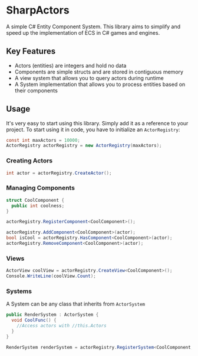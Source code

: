 # SharpActors
A simple C# Entity Component System. This library aims to simplify and speed up the implementation of ECS in C# games and engines.

## Key Features
 - Actors (entities) are integers and hold no data
 - Components are simple structs and are stored in contiguous memory
 - A view system that allows you to query actors during runtime
 - A System implementation that allows you to process entities based on their components

## Usage
It's very easy to start using this library. Simply add it as a reference to your project. To start using it in code, you have to initialize an `ActorRegistry`:
```cs
const int maxActors = 10000;
ActorRegistry actorRegistry = new ActorRegistry(maxActors);
```
### Creating Actors
```cs
int actor = actorRegistry.CreateActor();
```

### Managing Components
```cs
struct CoolComponent {
  public int coolness;
}

actorRegistry.RegisterComponent<CoolComponent>();

actorRegistry.AddComponent<CoolComponent>(actor);
bool isCool = actorRegistry.HasComponent<CoolComponent>(actor);
actorRegistry.RemoveComponent<CoolComponent>(actor);
```

### Views
```cs
ActorView coolView = actorRegistry.CreateView<CoolComponent>();
Console.WriteLine(coolView.Count);
```

### Systems
A System can be any class that inherits from `ActorSystem`
```cs
public RenderSystem : ActorSystem {
  void CoolFunc() {
    //Access actors with //this.Actors
  }
}

RenderSystem renderSystem = actorRegistry.RegisterSystem<CoolComponent, RenderingComponent>()
```
